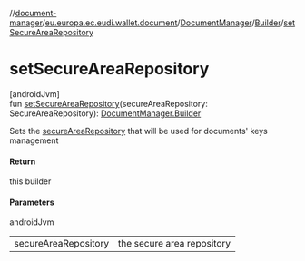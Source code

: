 //[document-manager](../../../../index.md)/[eu.europa.ec.eudi.wallet.document](../../index.md)/[DocumentManager](../index.md)/[Builder](index.md)/[setSecureAreaRepository](set-secure-area-repository.md)

# setSecureAreaRepository

[androidJvm]\
fun [setSecureAreaRepository](set-secure-area-repository.md)(secureAreaRepository: SecureAreaRepository): [DocumentManager.Builder](index.md)

Sets the [secureAreaRepository](set-secure-area-repository.md) that will be used for documents' keys management

#### Return

this builder

#### Parameters

androidJvm

| | |
|---|---|
| secureAreaRepository | the secure area repository |

